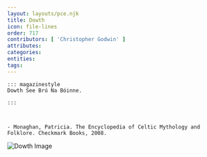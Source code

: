 ```yaml
---
layout: layouts/pce.njk
title: Dowth
icon: file-lines
order: 717
contributors: [ 'Christopher Godwin' ]
attributes:
categories:
entities:
tags:
---
```

``` tab [group1:Info]
::: magazinestyle
Dowth See Brú Na Bóinne.

:::
```
``` tab [group1:Attributes]
```
``` tab [group1:Entities]
```
``` tab [group1:Sources]
- Monaghan, Patricia. The Encyclopedia of Celtic Mythology and Folklore. Checkmark Books, 2008.
```
![Dowth Image](['https://upload.wikimedia.org/wikipedia/commons/thumb/9/9f/Dowth_Passage_Tomb.2.JPG/1200px-Dowth_Passage_Tomb.2.JPG'])

